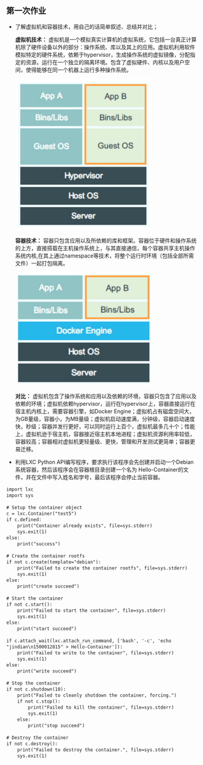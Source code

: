 ## 第一次作业
* 了解虚拟机和容器技术，用自己的话简单叙述、总结并对比； 

	__虚拟机技术：__ 虚拟机是一个模拟真实计算机的虚拟系统，它包括一台真正计算机除了硬件设备以外的部分：操作系统、库以及其上的应用。虚拟机利用软件模拟特定的硬件系统，依赖于hypervisor，生成操作系统的虚拟镜像，分配指定的资源，运行在一个独立的隔离环境。包含了虚拟硬件、内核以及用户空间，使得能够在同一个机器上运行多种操作系统。
	
	<img src="images/VM.PNG" weight="300" height="400">
	   
	__容器技术：__ 容器只包含应用以及所依赖的库和框架。容器位于硬件和操作系统的上方，直接搭载在主机操作系统上，与其直接通信，每个容器共享主机操作系统内核,在其上通过namespace等技术，将整个运行时环境（包括全部所需文件）一起打包隔离。
	
	<img src="images/Container.PNG" weight="150" height="300"> 
	
	__对比：__ 虚拟机包含了操作系统和应用以及依赖的环境，容器只包含了应用以及依赖的环境；虚拟机依赖hypervisor，运行在hypervisor上，容器直接运行在宿主机内核上，需要容器引擎，如Docker Engine；虚拟机占有磁盘空间大，为GB量级，容器小，为MB量级；虚拟机启动速度满，分钟级，容器启动速度快，秒级；容器并发行更好，可以同时运行上百个，虚拟机最多几十个；性能上，虚拟机逊于宿主机，容器接近宿主机本地进程；虚拟机资源利用率较低，容器较高；容器相对虚拟机更轻量级、更快，管理和开发测试更简单；容器更易迁移。

* 利用LXC Python API编写程序，要求执行该程序会先创建并启动一个Debian系统容器，然后该程序会在容器根目录创建一个名为 Hello-Container的文件，并在文件中写入姓名和学号，最后该程序会停止当前容器。

```
import lxc
import sys

# Setup the container object
c = lxc.Container("test5")
if c.defined:
    print("Container already exists", file=sys.stderr)
    sys.exit(1)
else:
    print("success")

# Create the container rootfs
if not c.create(template="debian"):
    print("Failed to create the container rootfs", file=sys.stderr)
    sys.exit(1)
else:
    print("create succeed")

# Start the container
if not c.start():
    print("Failed to start the container", file=sys.stderr)
    sys.exit(1)
else:
    print("start succeed")

if c.attach_wait(lxc.attach_run_command, ['bash', '-c', 'echo "jindian\n1500012815" > Hello-Container']):
    print("Failed to write to the container", file=sys.stderr)
    sys.exit(1)
else:
    print("write succeed")

# Stop the container
if not c.shutdown(10):
    print("Failed to cleanly shutdown the container, forcing.")
    if not c.stop():
        print("Failed to kill the container", file=sys.stderr)
        sys.exit(1)
    else:
        print("stop succeed")

# Destroy the container
if not c.destroy():
    print("Failed to destroy the container.", file=sys.stderr)
    sys.exit(1)
```

